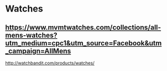 # Watches
https://www.mvmtwatches.com/collections/all-mens-watches?utm_medium=cpc1&utm_source=Facebook&utm_campaign=AllMens
-
http://watchbandit.com/products/watches/
